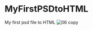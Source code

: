 # MyFirstPSDtoHTML
My first psd file to HTML
![06 copy](https://user-images.githubusercontent.com/104695140/194409813-0d3701d6-af4c-4e82-bfe2-688e4dabb4a1.jpg)

